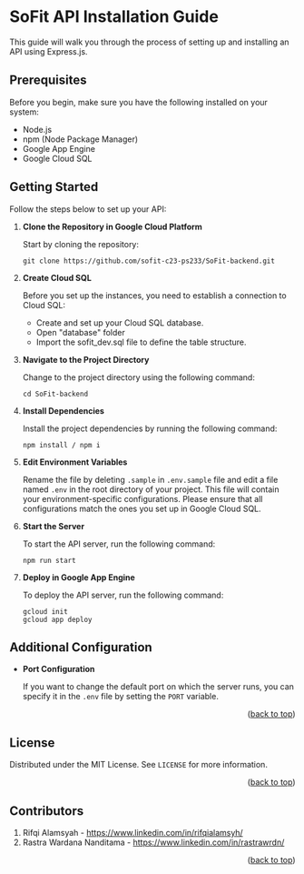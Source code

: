 # SoFit API Installation Guide

This guide will walk you through the process of setting up and installing an API using Express.js.

## Prerequisites

Before you begin, make sure you have the following installed on your system:

- Node.js
- npm (Node Package Manager)
- Google App Engine
- Google Cloud SQL

## Getting Started

Follow the steps below to set up your API:

1. **Clone the Repository in Google Cloud Platform**

   Start by cloning the repository:

   ```
   git clone https://github.com/sofit-c23-ps233/SoFit-backend.git
   ```
2. **Create Cloud SQL**

   Before you set up the instances, you need to establish a connection to Cloud SQL:
   - Create and set up your Cloud SQL database.
   - Open "database" folder
   - Import the sofit_dev.sql file to define the table structure.

3. **Navigate to the Project Directory**

   Change to the project directory using the following command:

   ```
   cd SoFit-backend
   ```

4. **Install Dependencies**

   Install the project dependencies by running the following command:

   ```
   npm install / npm i
   ```

5. **Edit Environment Variables**

   Rename the file by deleting `.sample` in `.env.sample` file and edit a file named `.env` in the root directory of your project. This file will contain your environment-specific configurations. Please ensure that all configurations match the ones you set up in Google Cloud SQL.
   
5. **Start the Server**

   To start the API server, run the following command:

   ```
   npm run start
   ```

6. **Deploy in Google App Engine**

   To deploy the API server, run the following command:

   ```
   gcloud init
   gcloud app deploy
   ```

## Additional Configuration

- **Port Configuration**

  If you want to change the default port on which the server runs, you can specify it in the `.env` file by setting the `PORT` variable.

<p align="right">(<a href="#readme-top">back to top</a>)</p>

<!-- LICENSE -->
## License

Distributed under the MIT License. See `LICENSE` for more information.

<p align="right">(<a href="#readme-top">back to top</a>)</p>



<!-- CONTRIBUTORS -->
## Contributors

1. Rifqi Alamsyah - https://www.linkedin.com/in/rifqialamsyh/
2. Rastra Wardana Nanditama - https://www.linkedin.com/in/rastrawrdn/

<p align="right">(<a href="#readme-top">back to top</a>)</p>
